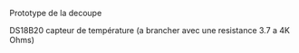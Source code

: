 Prototype de la decoupe

DS18B20 capteur de température (a brancher avec une resistance 3.7 a 4K Ohms)